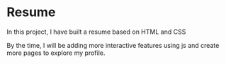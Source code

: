 # Resume
In this project, I have built a resume based on HTML and CSS

By the time, I will be adding more interactive features using js and create more pages to explore my profile.
